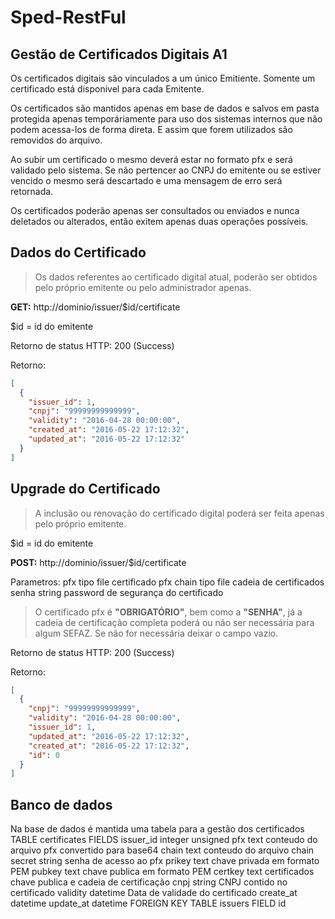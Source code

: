 # Sped-RestFul

## Gestão de Certificados Digitais A1

Os certificados digitais são vinculados a um único Emitiente. Somente um certificado está disponivel para cada Emitente.

Os certificados são mantidos apenas em base de dados e salvos em pasta protegida apenas temporáriamente para uso dos sistemas internos que não podem acessa-los de forma direta. E assim que forem utilizados são removidos do arquivo.

Ao subir um certificado o mesmo deverá estar no formato pfx e será validado pelo sistema. Se não pertencer ao CNPJ do emitente ou se estiver vencido o mesmo será descartado e uma mensagem de erro será retornada.

Os certificados poderão apenas ser consultados ou enviados e nunca deletados ou alterados, então exitem apenas duas operações possíveis.


## Dados do Certificado

> Os dados referentes ao certificado digital atual, poderão ser obtidos pelo próprio emitente ou pelo administrador apenas.

**GET:** http://dominio/issuer/$id/certificate

$id = id do emitente

Retorno de status HTTP: 200 (Success)

Retorno:
```json
[
  {
    "issuer_id": 1,
    "cnpj": "99999999999999",
    "validity": "2016-04-28 00:00:00",
    "created_at": "2016-05-22 17:12:32",
    "updated_at": "2016-05-22 17:12:32"
  }
]
```

## Upgrade do Certificado

> A inclusão ou renovação do certificado digital poderá ser feita apenas pelo próprio emitente.

$id = id do emitente

**POST:** http://dominio/issuer/$id/certificate

Parametros:
pfx   tipo file certificado pfx
chain tipo file cadeia de certificados
senha  string password de segurança do certificado

>O certificado pfx é **"OBRIGATÓRIO"**, bem como a **"SENHA"**, já a cadeia de certificação completa poderá ou não ser necessária para algum SEFAZ. Se não for necessária deixar o campo vazio.

Retorno de status HTTP: 200 (Success)

Retorno:
```json
[
  {
    "cnpj": "99999999999999",
    "validity": "2016-04-28 00:00:00",
    "issuer_id": 1,
    "updated_at": "2016-05-22 17:12:32",
    "created_at": "2016-05-22 17:12:32",
    "id": 0
  }
]
```

## Banco de dados 

Na base de dados é mantida uma tabela para a gestão dos certificados
TABLE certificates
    FIELDS
        issuer_id  integer unsigned
        pfx        text conteudo do arquivo pfx convertido para base64
        chain      text conteudo do arquivo chain  
        secret     string senha de acesso ao pfx
        prikey     text chave privada em formato PEM
        pubkey     text chave publica em formato PEM
        certkey    text certificados chave publica e cadeia de certificação
        cnpj       string CNPJ contido no certificado
        validity   datetime Data de validade do certificado
        create_at  datetime
        update_at  datetime
    FOREIGN KEY
           TABLE issuers FIELD id
